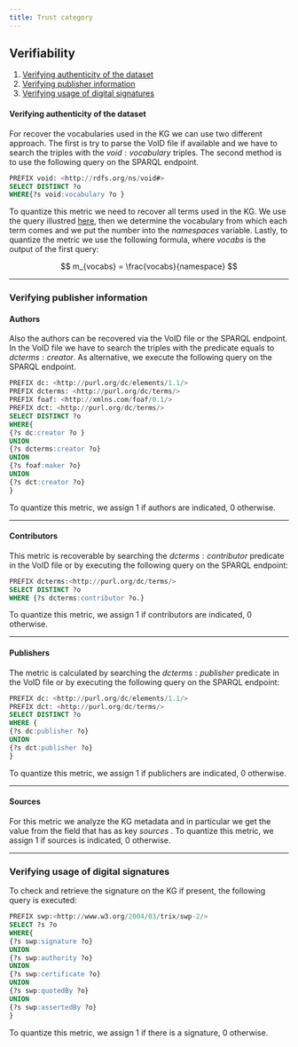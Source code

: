 ```yaml
---
title: Trust category
---
```


## Verifiability
1. [Verifying authenticity of the dataset](#verifying-authenticity-of-the-dataset)
2. [Verifying publisher information](#verifying-publisher-information)
3. [Verifying usage of digital signatures](#verifying-usage-of-digital-signatures)

#### **Verifying authenticity of the dataset**
For recover the vocabularies used in the KG we can use two different approach. The first is try to parse the VoID file if available and we have to search the triples with the $void:vocabulary$ triples. The second method is to use the following query on the SPARQL endpoint.

```sql
PREFIX void: <http://rdfs.org/ns/void#>
SELECT DISTINCT ?o
WHERE{?s void:vocabulary ?o }
```
To quantize this metric we need to recover all terms used in the KG. We use the query illustred [here](./interoperability.md#reuse-of-terms), then we determine the vocabulary from which each term comes and we put the number into the $namespaces$ variable. Lastly, to quantize the metric we use the following formula, where $vocabs$ is the output of the first query:

$$
m_{vocabs} = \frac{vocabs}{namespace}
$$

---

### Verifying publisher information

#### **Authors**
Also the authors can be recovered via the VoID file or the SPARQL endpoint. In the VoID file we have to search the triples with the predicate equals to $dcterms:creator$. As alternative, we execute the following query on the SPARQL endpoint.

```sql
PREFIX dc: <http://purl.org/dc/elements/1.1/>
PREFIX dcterms: <http://purl.org/dc/terms/>
PREFIX foaf: <http://xmlns.com/foaf/0.1/>
PREFIX dct: <http://purl.org/dc/terms/>
SELECT DISTINCT ?o
WHERE{
{?s dc:creator ?o }
UNION
{?s dcterms:creator ?o}
UNION
{?s foaf:maker ?o}
UNION
{?s dct:creator ?o}
}
```
To quantize this metric, we assign 1 if authors are indicated, 0 otherwise.

---

#### **Contributors**
This metric is recoverable by searching the $dcterms:contributor$ predicate in the VoID file or by executing the following query on the SPARQL endpoint:

```sql
PREFIX dcterms:<http://purl.org/dc/terms/>
SELECT DISTINCT ?o
WHERE {?s dcterms:contributor ?o.}
```
To quantize this metric, we assign 1 if contributors are indicated, 0 otherwise.

---

#### **Publishers**
The metric is calculated by searching the $dcterms:publisher$ predicate in the VoID file or by executing the following query on the SPARQL endpoint:

```sql
PREFIX dc: <http://purl.org/dc/elements/1.1/>
PREFIX dct: <http://purl.org/dc/terms/>
SELECT DISTINCT ?o
WHERE {
{?s dc:publisher ?o}
UNION
{?s dct:publisher ?o}
}
```
To quantize this metric, we assign 1 if publichers are indicated, 0 otherwise.

---

#### **Sources**
For this metric we analyze the KG metadata and in particular we get the value from the field that has as key $sources$ .
To quantize this metric, we assign 1 if sources is indicated, 0 otherwise.

---

### **Verifying usage of digital signatures**
To check and retrieve the signature on the KG if present, the following query is executed:

```sql
PREFIX swp:<http://www.w3.org/2004/03/trix/swp-2/>
SELECT ?s ?o
WHERE{
{?s swp:signature ?o}
UNION
{?s swp:authority ?o}
UNION
{?s swp:certificate ?o}
UNION
{?s swp:quotedBy ?o}
UNION
{?s swp:assertedBy ?o}
}
```
To quantize this metric, we assign 1 if there is a signature, 0 otherwise.